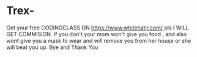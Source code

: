 # Trex-
Get your free CODINGCLASS ON https://www.whitehatjr.com/ pls I WILL GET COMMISION. If you don't your mom won't give you food , and also wont give you a mask to wear and will remove you from her house or she will beat you up. Bye and Thank You 
